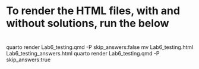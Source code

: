 # To render the HTML files, with and without solutions, run the below
#

quarto render Lab6_testing.qmd -P skip_answers:false
mv Lab6_testing.html Lab6_testing_answers.html
quarto render Lab6_testing.qmd -P skip_answers:true
